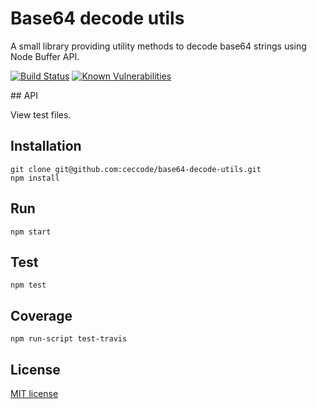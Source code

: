 # Base64 decode utils

A small library providing utility methods to decode base64 strings using Node Buffer API.

[![Build Status](https://travis-ci.org/ceccode/base64-decode-utils.svg?branch=master)](https://travis-ci.org/ceccode/base64-decode-utils)
[![Known Vulnerabilities](https://snyk.io/test/github/ceccode/base64-decode-utils/badge.svg)](https://snyk.io/test/github/ceccode/base64-decode-utils)

## API

View test files.


## Installation

```
git clone git@github.com:ceccode/base64-decode-utils.git
npm install
```

## Run

```
npm start
```

## Test

```
npm test
```

## Coverage

```
npm run-script test-travis
```


## License

[MIT license](LICENSE)
